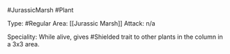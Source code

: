 #JurassicMarsh #Plant 

Type: #Regular 
Area: [[Jurassic Marsh]]
Attack: n/a

Speciality: While alive, gives #Shielded trait to other plants in the column in a 3x3 area.